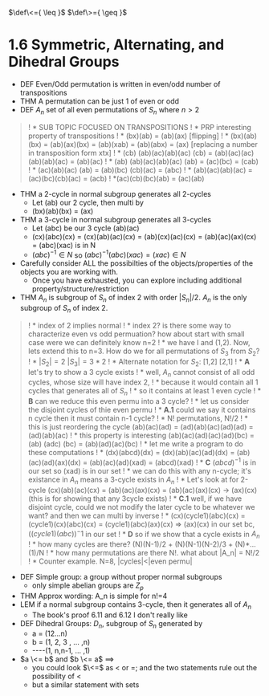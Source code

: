 $\def\<={ \leq }$
$\def\>={ \geq }$

# 1.6 Symmetric, Alternating, and Dihedral Groups

* DEF Even/Odd permutation is written in even/odd number of transpositions
* THM A permutation can be just 1 of even or odd
* DEF $A_n$ set of all even permutations of $S_n$ where $n>2$
>! * SUB TOPIC FOCUSED ON TRANSPOSITIONS
>! * PRP interesting property of transpositions
>!  * (bx)(ab) = (ab)(ax) [flipping]
>!  * (bx)(ab)(bx) = (ab)(ax)(bx) = (ab)(xab) = (ab)(abx) = (ax) [replacing a number in transposition form xtx]
>!  * (cb) (ab)(ac)(ab)(ac) (cb) = (ab)(ac)(ac)(ab)(ab)(ac) = (ab)(ac)
>!  * (ab) (ab)(ac)(ab)(ac) (ab) = (ac)(bc) = (cab)
>!  * (ac)(ab)(ac) (ab) = (ab)(bc) (cb)(ac) = (abc)
>!  * (ab)(ac)(ab)(ac) = (ac)(bc)(cb)(ac) = (acb)
>! *(ac)(cb)(bc)(ab) = (ac)(ab)
* THM a 2-cycle in normal subgroup generates all 2-cycles
  * Let (ab) our 2 cycle, then multi by
  * (bx)(ab)(bx) = (ax)
* THM a 3-cycle in normal subgroup generates all 3-cycles
  * Let (abc) be our 3 cycle (ab)(ac)
  * (cx)(abc)(cx) = (cx)(ab)(ac)(cx) = (ab)(cx)(ac)(cx) = (ab)(ac)(ax)(cx) = (abc)(xac) is in N
  * $(abc)^{-1} \in N$ so $(abc)^{-1} (abc)(xac) = (xac) \in N$
* Carefully consider ALL the possibilties of the objects/properties of the objects you are working with. 
  * Once you have exhausted, you can explore including additional property/structure/restriction
* THM $A_n$ is subgroup of $S_n$ of index 2 with order $|S_n|/2$. $A_n$ is the only subgroup of $S_n$ of index 2.
>!  * index of 2 implies normal 
>!  * index 2? is there some way to characterize even vs odd permuation? how about start with small case were we can definitely know n=2
>!    * we have I and (1,2). Now, lets extend this to n=3. How do we for all permutations of $S_3$ from $S_2$?
>!    * $|S_2|=2$ $|S_3|=3*2$
>!    * Alternate notation for $S_2$: [1,2] [2,1]
>!  * __A__ let's try to show a 3 cycle exists
>!    * well, $A_n$ cannot consist of all odd cycles, whose size will have index 2, 
>!      * because it would contain all 1 cycles that generates all of $S_n$
>!      * so it contains at least 1 even cycle
>!      * __B__ can we reduce this even permu into a 3 cycle?
>!        * let us consider the disjoint cycles of thie even permu
>!    * __A.1__ could we say it contains n cycle then it must contain n-1 cycle?
>!      * N! permutations, N!/2
>!      * this is just reordering the cycle (ab)(ac)(ad) = (ad)(ab)(ac)(ad)(ad) = (ad)(ab)(ac)
>!      * this property is interesting (ab)(ac)(ad)(ac)(ad)(bc) = (ab) (adc) (bc) = (ab)(ad)(ac)(bc)
>!        * let me write a program to do these computations
>!      * (dx)(abcd)(dx) = (dx)(ab)(ac)(ad)(dx) = (ab)(ac)(ad)(ax)(dx) = (ab)(ac)(ad)(xad) = (abcd)(xad)
>!      * __C__ $(abcd)^{-1}$ is in our set so (xad) is in our set
>!        * we can do this with any n-cycle; it's existance in $A_n$ means a 3-cycle exists in $A_n$
>!        * Let's look at for 2-cycle (cx)(ab)(ac)(cx) = (ab)(ac)(ax)(cx) = (ab)(ac)(ax)(cx) -> (ax)(cx) (this is for showing that any 3cycle exists)
>!      * __C.1__ well, if we have disjoint cycle, could we not modify the later cycle to be whatever we want? and then we can multi by inverse
>!        * (cx)(cycle1)(abc)(cx)  = (cycle1)(cx)(abc)(cx) = (cycle1)(abc)(ax)(cx) => (ax)(cx) in our set bc, $((cycle1)(abc))^-1$ in our set
>!      * __D__ so if we show that a cycle exists in $A_n$
>!        * how many cycles are there? (N)(N-1)/2 + (N)(N-1)(N-2)/3 + (N)*...(1)/N
>!        * how many permutations are there N!. what about |A_n| = N!/2
>!        * Counter example. N=8, |cycles|<|even permu|
* DEF Simple group: a group without proper normal subgroups
  * only simple abelian groups are $Z_p$
* THM Approx wording: A_n is simple for n!=4
* LEM if a normal subgroup contains 3-cycle, then it generates all of $A_n$
  * The book's proof 6.11 and 6.12 I don't really like
* DEF Dihedral Groups: $D_n$, subgroup of $S_n$ generated by
  * a = (12...n)
  * b = (1, 2, 3 , ... ,n) 
  * ----(1, n,n-1, ... ,1)
* $a \<= b$ and $b \<= a$ $\implies$
  * you could look $\<=$ as $<$ or $=$; and the two statements rule out the possibility of $<$
  * but a similar statement with sets
